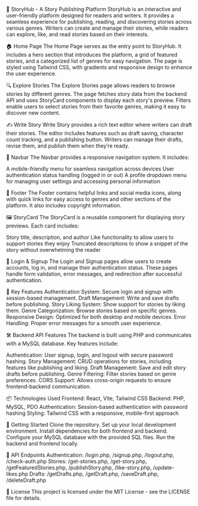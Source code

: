 📖 StoryHub - A Story Publishing Platform
StoryHub is an interactive and user-friendly platform designed for readers and writers. It provides a seamless experience for publishing, reading, and discovering stories across various genres. Writers can create and manage their stories, while readers can explore, like, and read stories based on their interests.

🏠 Home Page
The Home Page serves as the entry point to StoryHub. It includes a hero section that introduces the platform, a grid of featured stories, and a categorized list of genres for easy navigation. The page is styled using Tailwind CSS, with gradients and responsive design to enhance the user experience.

🔍 Explore Stories
The Explore Stories page allows readers to browse stories by different genres. The page fetches story data from the backend API and uses StoryCard components to display each story's preview. Filters enable users to select stories from their favorite genres, making it easy to discover new content.

✍️ Write Story
Write Story provides a rich text editor where writers can draft their stories. The editor includes features such as draft saving, character count tracking, and a publishing button. Writers can manage their drafts, revise them, and publish them when they’re ready.

🔗 Navbar
The Navbar provides a responsive navigation system. It includes:

A mobile-friendly menu for seamless navigation across devices
User authentication status handling (logged in or out)
A profile dropdown menu for managing user settings and accessing personal information

📱 Footer
The Footer contains helpful links and social media icons, along with quick links for easy access to genres and other sections of the platform. It also includes copyright information.

🖼️ StoryCard
The StoryCard is a reusable component for displaying story previews. Each card includes:

Story title, description, and author
Like functionality to allow users to support stories they enjoy
Truncated descriptions to show a snippet of the story without overwhelming the reader

🔐 Login & Signup
The Login and Signup pages allow users to create accounts, log in, and manage their authentication status. These pages handle form validation, error messages, and redirection after successful authentication.

🌟 Key Features
Authentication System: Secure login and signup with session-based management.
Draft Management: Write and save drafts before publishing.
Story Liking System: Show support for stories by liking them.
Genre Categorization: Browse stories based on specific genres.
Responsive Design: Optimized for both desktop and mobile devices.
Error Handling: Proper error messages for a smooth user experience.

🛠️ Backend API Features
The backend is built using PHP and communicates with a MySQL database. Key features include:

Authentication: User signup, login, and logout with secure password hashing.
Story Management: CRUD operations for stories, including features like publishing and liking.
Draft Management: Save and edit story drafts before publishing.
Genre Filtering: Filter stories based on genre preferences.
CORS Support: Allows cross-origin requests to ensure frontend-backend communication.

📦 Technologies Used
Frontend: React, Vite, Tailwind CSS
Backend: PHP, MySQL, PDO
Authentication: Session-based authentication with password hashing
Styling: Tailwind CSS with a responsive, mobile-first approach

🚀 Getting Started
Clone the repository.
Set up your local development environment.
Install dependencies for both frontend and backend.
Configure your MySQL database with the provided SQL files.
Run the backend and frontend locally.

📄 API Endpoints
Authentication: /login.php, /signup.php, /logout.php, /check-auth.php
Stories: /get-stories.php, /get-story.php, /getFeaturedStories.php, /publishStory.php, /like-story.php, /update-likes.php
Drafts: /getDrafts.php, /getDraft.php, /saveDraft.php, /deleteDraft.php

📜 License
This project is licensed under the MIT License - see the LICENSE file for details.

